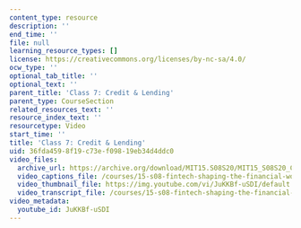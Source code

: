 ```yaml
---
content_type: resource
description: ''
end_time: ''
file: null
learning_resource_types: []
license: https://creativecommons.org/licenses/by-nc-sa/4.0/
ocw_type: ''
optional_tab_title: ''
optional_text: ''
parent_title: 'Class 7: Credit & Lending'
parent_type: CourseSection
related_resources_text: ''
resource_index_text: ''
resourcetype: Video
start_time: ''
title: 'Class 7: Credit & Lending'
uid: 36fda459-8f19-c73e-f098-19eb34d4ddc0
video_files:
  archive_url: https://archive.org/download/MIT15.S08S20/MIT15_S08S20_Class07_300k.mp4
  video_captions_file: /courses/15-s08-fintech-shaping-the-financial-world-spring-2020/17fbc0eeb5ac51ff85561edbfd88e751_JuKKBf-uSDI.vtt
  video_thumbnail_file: https://img.youtube.com/vi/JuKKBf-uSDI/default.jpg
  video_transcript_file: /courses/15-s08-fintech-shaping-the-financial-world-spring-2020/1911e59b3f6faf9310b067714b166994_JuKKBf-uSDI.pdf
video_metadata:
  youtube_id: JuKKBf-uSDI
---
```

